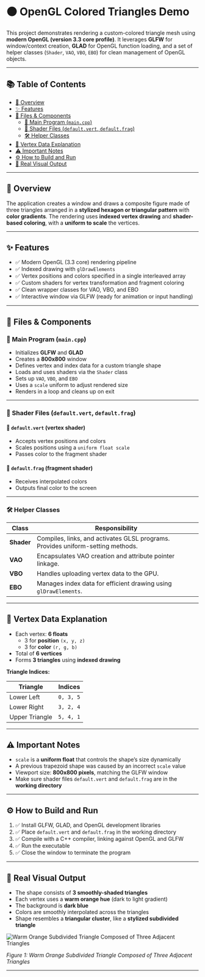 # 🟠 OpenGL Colored Triangles Demo

This project demonstrates rendering a custom-colored triangle mesh using **modern OpenGL (version 3.3 core profile)**. It leverages **GLFW** for window/context creation, **GLAD** for OpenGL function loading, and a set of helper classes (`Shader`, `VAO`, `VBO`, `EBO`) for clean management of OpenGL objects.

---

## 📚 Table of Contents

- [🎯 Overview](#-overview)
- [✨ Features](#-features)
- [📁 Files & Components](#-files--components)
  - [🔹 Main Program (`main.cpp`)](#-main-program-maincpp)
  - [🧾 Shader Files (`default.vert`, `default.frag`)](#-shader-files-defaultvert-defaultfrag)
  - [🛠 Helper Classes](#-helper-classes)
- [🧬 Vertex Data Explanation](#-vertex-data-explanation)
- [⚠️ Important Notes](#️-important-notes)
- [⚙️ How to Build and Run](#️-how-to-build-and-run)
- [🎨 Real Visual Output](#-real-visual-output)

---

## 🎯 Overview

The application creates a window and draws a composite figure made of three triangles arranged in a **stylized hexagon or triangular pattern** with **color gradients**. The rendering uses **indexed vertex drawing** and **shader-based coloring**, with a **uniform to scale** the vertices.

---

## ✨ Features

- ✅ Modern OpenGL (3.3 core) rendering pipeline  
- ✅ Indexed drawing with `glDrawElements`  
- ✅ Vertex positions and colors specified in a single interleaved array  
- ✅ Custom shaders for vertex transformation and fragment coloring  
- ✅ Clean wrapper classes for VAO, VBO, and EBO  
- ✅ Interactive window via GLFW (ready for animation or input handling)  

---

## 📁 Files & Components

### 🔹 Main Program (`main.cpp`)

- Initializes **GLFW** and **GLAD**  
- Creates a **800x800** window  
- Defines vertex and index data for a custom triangle shape  
- Loads and uses shaders via the `Shader` class  
- Sets up `VAO`, `VBO`, and `EBO`  
- Uses a `scale` uniform to adjust rendered size  
- Renders in a loop and cleans up on exit  

---

### 🧾 Shader Files (`default.vert`, `default.frag`)

#### 📌 `default.vert` (vertex shader)
- Accepts vertex positions and colors  
- Scales positions using a `uniform float scale`  
- Passes color to the fragment shader  

#### 📌 `default.frag` (fragment shader)
- Receives interpolated colors  
- Outputs final color to the screen  

---

### 🛠 Helper Classes

| Class  | Responsibility |
|--------|----------------|
| **Shader** | Compiles, links, and activates GLSL programs. Provides uniform-setting methods. |
| **VAO** | Encapsulates VAO creation and attribute pointer linkage. |
| **VBO** | Handles uploading vertex data to the GPU. |
| **EBO** | Manages index data for efficient drawing using `glDrawElements`. |

---

## 🧬 Vertex Data Explanation

- Each vertex: **6 floats**  
  - 3 for **position** `(x, y, z)`  
  - 3 for **color** `(r, g, b)`  
- Total of **6 vertices**  
- Forms **3 triangles** using **indexed drawing**

**Triangle Indices:**

| Triangle         | Indices      |
|------------------|--------------|
| Lower Left       | `0, 3, 5`     |
| Lower Right      | `3, 2, 4`     |
| Upper Triangle   | `5, 4, 1`     |

---

## ⚠️ Important Notes

- `scale` is a **uniform float** that controls the shape’s size dynamically  
- A previous trapezoid shape was caused by an incorrect `scale` value  
- Viewport size: **800x800 pixels**, matching the GLFW window  
- Make sure shader files `default.vert` and `default.frag` are in the **working directory**

---

## ⚙️ How to Build and Run

1. ✅ Install GLFW, GLAD, and OpenGL development libraries  
2. ✅ Place `default.vert` and `default.frag` in the working directory  
3. ✅ Compile with a C++ compiler, linking against OpenGL and GLFW  
4. ✅ Run the executable  
5. ✅ Close the window to terminate the program  

---

## 🎨 Real Visual Output

- The shape consists of **3 smoothly-shaded triangles**  
- Each vertex uses a **warm orange hue** (dark to light gradient)  
- The background is **dark blue**  
- Colors are smoothly interpolated across the triangles  
- Shape resembles a **triangular cluster**, like a **stylized subdivided triangle**

![Warm Orange Subdivided Triangle Composed of Three Adjacent Triangles](https://github.com/user-attachments/assets/1816d17a-eb90-443f-96b4-7885156cbd4d)

*Figure 1: Warm Orange Subdivided Triangle Composed of Three Adjacent Triangles*

---
